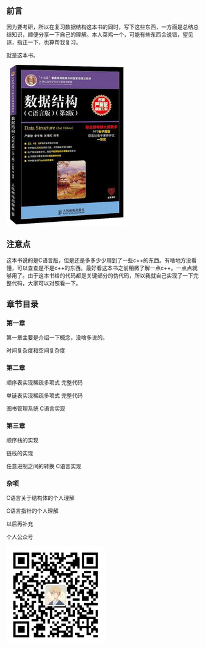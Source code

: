 ## 前言

因为要考研，所以在复习数据结构这本书的同时，写下这些东西，一方面是总结总结知识，顺便分享一下自己的理解。本人菜鸡一个，可能有些东西会说错，望见谅，指正一下，也算帮我复习。

就是这本书。

![tupian](https://github.com/Brandon-yang/datastruct/blob/master/img/1.jpg)

## 注意点

这本书说的是C语言版，但是还是多多少少用到了一些c++的东西。有啥地方没看懂，可以查查是不是c++的东西。最好看这本书之前稍微了解一点c++。一点点就够用了。由于这本书给的代码都是关键部分的伪代码，所以我就自己实现了一下完整代码，大家可以对照看一下。

## 章节目录

### 第一章

第一章主要是介绍一下概念，没啥多说的。

时间复杂度和空间复杂度

### 第二章

顺序表实现稀疏多项式 完整代码

单链表实现稀疏多项式 完整代码

图书管理系统 C语言实现

### 第三章

顺序栈的实现

链栈的实现

任意进制之间的转换 C语言实现

### 杂项

C语言关于结构体的个人理解

C语言指针的个人理解

以后再补充

个人公众号

![img](\img\微信公众号.jpg)


